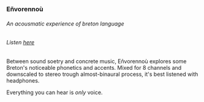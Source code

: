 ### Eñvorennoù

###### *An acousmatic experience of breton language*
###### Listen [here](mankemonk.github.io )

Between sound soetry and concrete music, Eñvorennoù explores some Breton's noticeable phonetics and accents. Mixed for 8 channels
and downscaled to stereo trough almost-binaural process, it's best listened with headphones.

Everything you can hear is *only* voice.
